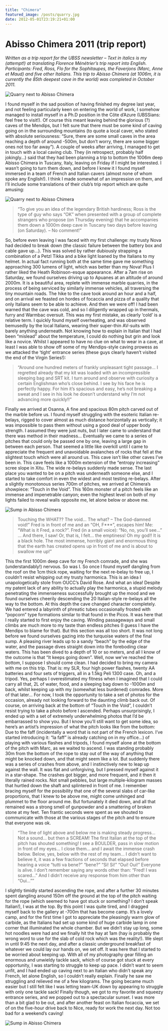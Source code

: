 ```yaml
---
title: "Chimera"
featured_image: /posts/quarry.jpg
date: 2012-05-01T23:19:21+01:00
---
```


# Abisso Chimera 2011 (trip report)

_Written as a  trip report for the UBSS newsletter – Text in italics is my (attempt!) at translating Florence Ménétrier’s trip report into English. Participants: Fred, Ross, Flo for the Sophitaupes, the Faverjons (Marc, Anne et Maud) and five other Italians. This trip to Abisso Chimera (at 1006m, it is currently the 85th deepest cave in the world) was completed in October 2011._

![Quarry next to Abisso Chimera](/posts/quarry.jpg)

I found myself in the sad position of having finished my degree last year, and not feeling particularly keen on entering the world of work, I somehow managed to install myself in a Ph.D position in the Côte d’Azure (UBSSians: feel free to visit!). Of course this meant leaving behind the glorious (?) caves of the Mendips, but I felt sure that there must be some kind of caving going on in the surrounding mountains (to quote a local caver, who stated with absolute seriousness: “Sure, there are some small caves in the area reaching a depth of around -500m, but don’t worry, there are some bigger ones not too far away”). A couple of weeks after arriving, I managed to get in touch with a local caving club. They (in retrospect, probably half jokingly…) said that they had been planning a trip to bottom the 1006m deep Abisso Chimera in Tuscany, Italy, leaving on Friday if I might be interested. I wasn’t going to turn them down, and before I knew it I found myself immersed in a team of French and Italian cavers (almost none of whom spoke any English!). I think I made somewhat of an impression on them, and I’ll include some translations of their club’s trip report which are quite amusing: 

![Quarry next to Abisso Chimera](/posts/bags.jpg)

> “To give you an idea of the legendary British hardiness; Ross is the type
> of guy who says “OK” when presented with a group of complete strangers who
> propose (on Thursday evening) that he accompanies them down a 1000m deep cave
> in Tuscany two days before leaving (on Saturday). – No comment!”

So, before even leaving I was faced with my first challenge: my trusty Nova had decided to break down (the classic failure between the battery box and cable gave up…). This was solved by rather dubiously strapping a combination of a Petzl Tikka and a bike light loaned by the Italians to my helmet. In actual fact running both at the same time gave me something approaching 300 lumens of light, which was better than my Nova! Plus I rather liked the Heath Robinson-esque appearance.
After a 7am rise on Saturday, we found ourselves driving up to Apuanes at an altitude of around 2000m. It is a beautiful area, replete with immense marble quarries, in the process of being serviced by similarly immense vehicles, all traversing the tiny mountain roads. The hike to the cave took around an hour and a half, and on arrival we feasted on hordes of focaccia and pizza of a quality that only Italians seem to be able to achieve. And then we were off! I had been warned that the cave was cold, and so I diligently wrapped up in thermals, furry and Warmbac oversuit. This was my first mistake, as clearly ‘cold’ is a relative term. I quickly found myself overheating, and was observed bemusedly by the local Italians, wearing their super-thin AV-suits with barely anything underneath. Not knowing how to explain in Italian that I had been “mislead” about the temperature, I could do nothing but grin and look like a novice.
Whilst I appeared to have no clue on what to wear in a cave, at least I was able to show off some of my Mendips-style caving prowess as we attacked the ‘tight’ entrance series (these guys clearly haven’t visited the end of the Virgin Series!):


> “Around one hundred meters of frankly unpleasant tight passage… I regretted
> already that my kit was loaded with an incompressible sleeping bag and SRT
> kit. I turn around and observe with curiosity a certain Englishman who’s close
> behind. I see by his face he is perfectly happy. For him it’s spacious and
> easy, he’s not breaking a sweat and I see in his look he doesn’t understand
> why I’m not advancing more quickly!!”

Finally we arrived at Osanna, A fine and spacious 80m pitch carved out of the marble before us. I found myself struggling with the esoteric Italian re-belays, rigged to cover almost as much distance horizontally as vertically; it was impossible to pass them without using a good deal of upper body strength. I assumed they were just nuts, but I later came to understand that there was method in their madness…
Eventually we came to a series of pitches that could only be passed one by one, leaving a large gap in between each person. That seemed a little like overkill until I came to appreciate the frequent and unavoidable avalanches of rocks that fell at the slightest touch which were all around us. This cave isn’t like other caves I’ve been in. This cave feels like a 1000m extension of the “entropy increasing” scree slope in Xitu. The wide re-belays suddenly made sense. The last place you wanted to be on a pitch was underneath someone else, and I started to take comfort in even the widest and most testing re-belays.
After a slightly monotonous series 700m of pitches, we arrived at Chimera’s showpiece: “Touch in the Void”. This 160m monster of a pitch feels like an immense and impenetrable canyon; even the highest level on both of my lights failed to reveal walls opposite me, let alone below or above me.

![Sump in Abisso Chimera](/posts/sump.jpg)

> Touching the WHAT?? The void… The what? – The God-damned void!” Fred is
> in front of me and an “OH, F\*\*\*”, escapes him!
> Me: “What is it Fred, a rock?”.
> Fred (in a small voice): “No, no, you’ll see…” … And there, I saw! Or, that
> is, I felt… the emptiness! Oh my god!! It is a black hole. The most immense,
> horribly giant and enormous thing that the earth has created opens up in front
> of me and is about to swallow me up!”

This the first 1000m deep cave for my French comrade, and she was (understandably!) nervous. So was I. So once I found myself dangling from the roof on the 1cm thick rope, waiting for the next re-belay to free up, I couldn’t resist whipping out my trusty harmonica. This is an idea I unapologetically stole from OUCC’s David Rose. And what an idea! Despite my patent lack of any ability to actually play the harmonica, a stupid melody penetrating the immenseness successfully brought up the mood and we found ourselves cheerily descending the 20 Italian-style re-belays all the way to the bottom.
At this depth the cave changed character completely. We had entered a labyrinth of phreatic tubes occasionally frosted with “popcorn” type formations similar to that found in the Picos. It was here that I really started to first enjoy the caving. Winding passageways and small climbs are much more to my taste than endless pitches (I guess I have the Mendips to blame for that). But this section was all too short. It was not long before we found ourselves gazing into the turquoise waters of the final sump. A pleasing river leads up to a sandy “beach” by the edge of the water, and the passage dives straight down into the foreboding clear waters. This has been dived to a depth of 10 or so meters, and all I know of the outcome is that “It keeps going down”.
Well, now we’ve reached the bottom, I suppose I should come clean. I had decided to bring my camera with me on this trip. That is: my SLR, four high power flashes, twenty AA batteries and four sets of triggers, all in a 1.5kg Peli 1300 case. Oh, and a tripod. Yes, perhaps I overestimated my fitness when I imagined that I could carry all that, 2L of water, food, and a sleeping bag down to -1000m and back, whilst keeping up with my (somewhat less burdened) comrades. More of that later… For now, I took the opportunity to take a set of photos for the occasion, already not looking forward to the daunting climb back out.
Of course, on arriving back at the bottom of “Touch in the Void”, I couldn’t resist trying to take a photo before I ascended. Perhaps unsurprisingly, I ended up with a set of extremely underwhelming photos that I’d be embarrassed to show you. But I know you’ll still want to get some idea, so here’s an artist’s impression of what the pitch looks like from the bottom:
Due to the faff (incidentally a word that is not part of the French lexicon. I’ve started introducing it: “la faff” is already catching on in my office…) of playing with various flashes and tripods, I found myself alone at the bottom of the pitch with Marc, as we waited to ascend. I was standing probably 30m from the bottom of the rope to stay out of the way of anything that might be knocked down, and that might seem like a lot. But suddenly there was a series of crashes from above, and I instinctively new to leap up against the wall. It was flat and unforgiving, but I pressed myself against it in a star-shape. The crashes got bigger, and more frequent, and it then it literally rained rocks. Not small pebbles, but large multiple-kilogram masses that hurtled down the shaft and splintered in front of me. I remember bracing myself for the possibility that one of the several slabs of car-like proportions, that I knew to be above me, might come unhinged and plummet to the floor around me. But fortunately it died down, and all that remained was a strong smell of gunpowder and a smattering of broken stone at my feet. Ten frantic seconds were spent as we shouted to communicate with those at the various stages of the pitch and to ensure that everyone was ok.


> “The line of light above and below me is making steady progress… Not a sound…
> but then a SCREAM! The first Italian at the top of the pitch has shouted
> something! I see a BOULDER, pass in slow motion in front of my eyes… I close
> them… and I await the immense crash below. Below, yes, below with the rest of
> my team… I didn’t want to believe it, it was a few fractions of seconds that
> elapsed before hearing a voice “tutti va bene?” “bene?” “Si! Si!” “Oui! Oui!”
> Everyone is alive. I don’t remember saying any words other than: “Fred! I was
> scared…” And I didn’t receive any response from him other than “Oui…””

I slightly timidly started ascending the rope, and after a further 30 minutes spent dangling around 150m off the ground at the top of the pitch waiting for the rope (which seemed to have got stuck or something? I don’t speak Italian!), I was at the top. By this point I was quite tired, and I dragged myself back to the gallery at -700m that has become camp. It’s a lovely camp, and for the first time I got to appreciate the pleasingly warm glow of carbide, as the Italians had set up some kind of huge carbide lamp in one corner that illuminated the whole chamber. But we didn’t stay up long, some hot noodles were had and we finally hit the hay at 1am (hay is probably the wrong word to use for the slab of cold rock which was the reality!).
We slept in until 9:45 the next day, and after a classic underground breakfast of whatever we could lay our hands on, we set off. It was here that I started to be worried about keeping up. With all of my photography gear filling an enormous and unwieldy tackle sack, which of course got stuck at every opportunity, I was starting to struggle to keep up pace. I didn’t want to seem unfit, and I had ended up caving next to an Italian who didn’t speak any French, let alone English, so I couldn’t really explain. Finally he saw me struggling and relieved me of a few kilograms. The going became much easier but I still felt like I was letting team-UK down by appearing to struggle with only one tackle sack! Finally though, we got to my favorite and squeezy entrance series, and we popped out to a spectacular sunset. I was more than a bit glad to be out, and after another feast on Italian focaccia, we set of on the five-hour drive back to Nice, ready for work the next day. Not too bad for a weekend’s caving!

![Sump in Abisso Chimera](/posts/lunch.jpg)
